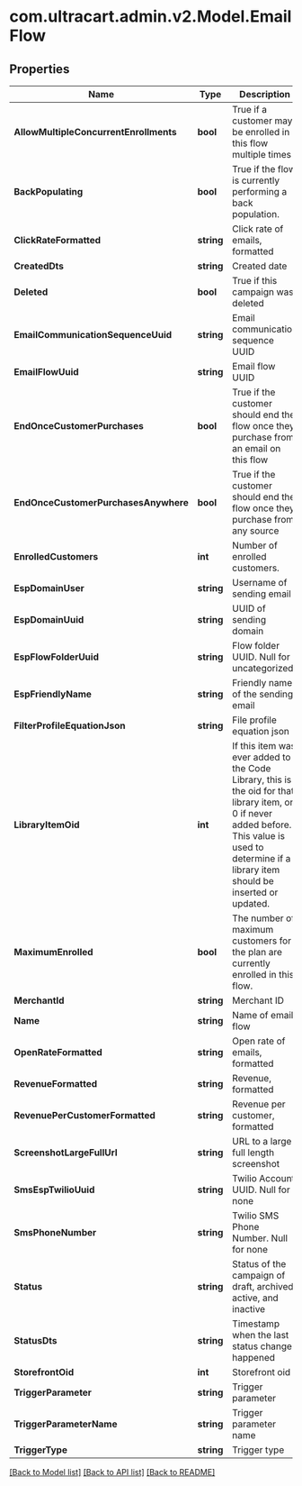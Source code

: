 
# com.ultracart.admin.v2.Model.EmailFlow

## Properties

Name | Type | Description | Notes
------------ | ------------- | ------------- | -------------
**AllowMultipleConcurrentEnrollments** | **bool** | True if a customer may be enrolled in this flow multiple times | [optional] 
**BackPopulating** | **bool** | True if the flow is currently performing a back population. | [optional] 
**ClickRateFormatted** | **string** | Click rate of emails, formatted | [optional] 
**CreatedDts** | **string** | Created date | [optional] 
**Deleted** | **bool** | True if this campaign was deleted | [optional] 
**EmailCommunicationSequenceUuid** | **string** | Email communication sequence UUID | [optional] 
**EmailFlowUuid** | **string** | Email flow UUID | [optional] 
**EndOnceCustomerPurchases** | **bool** | True if the customer should end the flow once they purchase from an email on this flow | [optional] 
**EndOnceCustomerPurchasesAnywhere** | **bool** | True if the customer should end the flow once they purchase from any source | [optional] 
**EnrolledCustomers** | **int** | Number of enrolled customers. | [optional] 
**EspDomainUser** | **string** | Username of sending email | [optional] 
**EspDomainUuid** | **string** | UUID of sending domain | [optional] 
**EspFlowFolderUuid** | **string** | Flow folder UUID.  Null for uncategorized | [optional] 
**EspFriendlyName** | **string** | Friendly name of the sending email | [optional] 
**FilterProfileEquationJson** | **string** | File profile equation json | [optional] 
**LibraryItemOid** | **int** | If this item was ever added to the Code Library, this is the oid for that library item, or 0 if never added before.  This value is used to determine if a library item should be inserted or updated. | [optional] 
**MaximumEnrolled** | **bool** | The number of maximum customers for the plan are currently enrolled in this flow. | [optional] 
**MerchantId** | **string** | Merchant ID | [optional] 
**Name** | **string** | Name of email flow | [optional] 
**OpenRateFormatted** | **string** | Open rate of emails, formatted | [optional] 
**RevenueFormatted** | **string** | Revenue, formatted | [optional] 
**RevenuePerCustomerFormatted** | **string** | Revenue per customer, formatted | [optional] 
**ScreenshotLargeFullUrl** | **string** | URL to a large full length screenshot | [optional] 
**SmsEspTwilioUuid** | **string** | Twilio Account UUID.  Null for none | [optional] 
**SmsPhoneNumber** | **string** | Twilio SMS Phone Number.  Null for none | [optional] 
**Status** | **string** | Status of the campaign of draft, archived, active, and inactive | [optional] 
**StatusDts** | **string** | Timestamp when the last status change happened | [optional] 
**StorefrontOid** | **int** | Storefront oid | [optional] 
**TriggerParameter** | **string** | Trigger parameter | [optional] 
**TriggerParameterName** | **string** | Trigger parameter name | [optional] 
**TriggerType** | **string** | Trigger type | [optional] 

[[Back to Model list]](../README.md#documentation-for-models)
[[Back to API list]](../README.md#documentation-for-api-endpoints)
[[Back to README]](../README.md)

